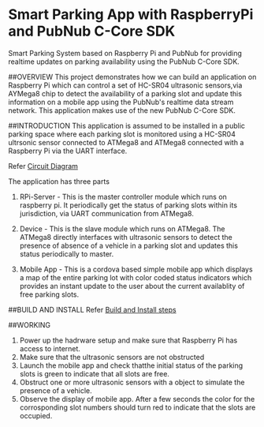 # Smart Parking App with RaspberryPi and PubNub C-Core SDK
Smart Parking System based on Raspberry Pi and PubNub for providing realtime updates on parking availability using the PubNub C-Core SDK.  

##OVERVIEW
This project demonstrates how we can build an application on Raspberry Pi which can control a set of HC-SR04 ultrasonic sensors,via AYMega8 chip to detect the availability of a parking slot and update this information on a mobile app using the PubNub's realtime data stream network. This application makes use of the new PubNub C-Core SDK.

##INTRODUCTION
This application is assumed to be installed in a public parking space where each parking slot is monitored using a HC-SR04 ultrsonic sensor connected to ATMega8 and ATMega8 connected with a Raspberry Pi via the UART interface.

Refer [Circuit Diagram](schematic.png)

The application has three parts

1) RPi-Server - This is the master controller module which runs on raspberry pi. It periodically get the status of parking slots within its jurisdiction, via UART communication from ATMega8.

2) Device - This is the slave module which runs on ATMega8. The ATMega8 directly interfaces with ultrasonic sensors to detect the presence of absence of a vehicle in a parking slot and updates this status periodically to master.

3) Mobile App - This is a cordova based simple mobile app which displays a map of the entire parking lot with color coded status indicators which provides an instant update to the user about the current availablity of free parking slots.


##BUILD AND INSTALL
Refer [Build and Install steps](BUILD.md)

##WORKING
1) Power up the hadrware setup and make sure that Raspberry  Pi has access to internet.
2) Make sure that the ultrasonic sensors are not obstructed 
2) Launch the mobile app and check thatthe initial status of the parking slots is green to indicate that all slots are free.
4) Obstruct one or more ultrasonic sensors with a object to simulate the presence of a vehicle. 
5) Observe the display of mobile app. After a few seconds the color for the corrosponding slot numbers should turn red to indicate that the slots are occupied.


